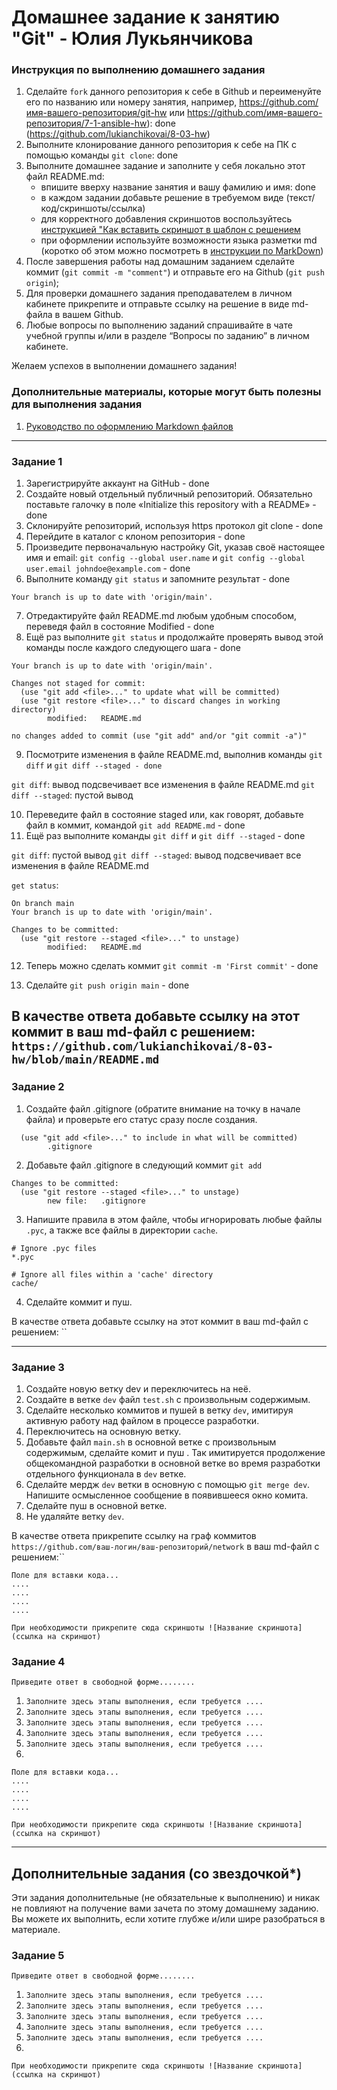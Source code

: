 # Домашнее задание к занятию "Git" - Юлия Лукьянчикова


### Инструкция по выполнению домашнего задания

   1. Сделайте `fork` данного репозитория к себе в Github и переименуйте его по названию или номеру занятия, например, https://github.com/имя-вашего-репозитория/git-hw или  https://github.com/имя-вашего-репозитория/7-1-ansible-hw): done (https://github.com/lukianchikovai/8-03-hw)
   2. Выполните клонирование данного репозитория к себе на ПК с помощью команды `git clone`: done
   3. Выполните домашнее задание и заполните у себя локально этот файл README.md:
      - впишите вверху название занятия и вашу фамилию и имя: done
      - в каждом задании добавьте решение в требуемом виде (текст/код/скриншоты/ссылка)
      - для корректного добавления скриншотов воспользуйтесь [инструкцией "Как вставить скриншот в шаблон с решением](https://github.com/netology-code/sys-pattern-homework/blob/main/screen-instruction.md)
      - при оформлении используйте возможности языка разметки md (коротко об этом можно посмотреть в [инструкции  по MarkDown](https://github.com/netology-code/sys-pattern-homework/blob/main/md-instruction.md))
   4. После завершения работы над домашним заданием сделайте коммит (`git commit -m "comment"`) и отправьте его на Github (`git push origin`);
   5. Для проверки домашнего задания преподавателем в личном кабинете прикрепите и отправьте ссылку на решение в виде md-файла в вашем Github.
   6. Любые вопросы по выполнению заданий спрашивайте в чате учебной группы и/или в разделе “Вопросы по заданию” в личном кабинете.
   
Желаем успехов в выполнении домашнего задания!
   
### Дополнительные материалы, которые могут быть полезны для выполнения задания

1. [Руководство по оформлению Markdown файлов](https://gist.github.com/Jekins/2bf2d0638163f1294637#Code)

---

### Задание 1

1. Зарегистрируйте аккаунт на GitHub - done
2. Создайте новый отдельный публичный репозиторий. Обязательно поставьте галочку в поле «Initialize this repository with a README» - done
3. Склонируйте репозиторий, используя https протокол git clone - done
4. Перейдите в каталог с клоном репозитория - done
5. Произведите первоначальную настройку Git, указав своё настоящее имя и email: `git config --global user.name` и `git config --global user.email johndoe@example.com` - done
6. Выполните команду `git status` и запомните результат - done

```On branch main 
Your branch is up to date with 'origin/main'.
```

7. Отредактируйте файл README.md любым удобным способом, переведя файл в состояние Modified - done
8. Ещё раз выполните `git status` и продолжайте проверять вывод этой команды после каждого следующего шага - done

```On branch main
Your branch is up to date with 'origin/main'.

Changes not staged for commit:
  (use "git add <file>..." to update what will be committed)
  (use "git restore <file>..." to discard changes in working directory)
        modified:   README.md

no changes added to commit (use "git add" and/or "git commit -a")"
```

9. Посмотрите изменения в файле README.md, выполнив команды `git diff` и `git diff --staged - done`

`git diff`: вывод подсвечивает все изменения в файле README.md
`git diff --staged`: пустой вывод

10. Переведите файл в состояние staged или, как говорят, добавьте файл в коммит, командой `git add README.md` - done
11. Ещё раз выполните команды `git diff` и `git diff --staged` - done

`git diff`: пустой вывод
`git diff --staged`: вывод подсвечивает все изменения в файле README.md


`get status`:

```
On branch main
Your branch is up to date with 'origin/main'.

Changes to be committed:
  (use "git restore --staged <file>..." to unstage)
        modified:   README.md
```

12. Теперь можно сделать коммит `git commit -m 'First commit'` - done


13. Сделайте `git push origin main` - done 

В качестве ответа добавьте ссылку на этот коммит в ваш md-файл с решением: `https://github.com/lukianchikovai/8-03-hw/blob/main/README.md`
---

### Задание 2

1. Создайте файл .gitignore (обратите внимание на точку в начале файла) и проверьте его статус сразу после создания.

```Untracked files:
  (use "git add <file>..." to include in what will be committed)
        .gitignore
```

2. Добавьте файл .gitignore в следующий коммит `git add`

```
Changes to be committed:
  (use "git restore --staged <file>..." to unstage)
        new file:   .gitignore
```
3. Напишите правила в этом файле, чтобы игнорировать любые файлы `.pyc`, а также все файлы в директории `cache`.

```
# Ignore .pyc files
*.pyc

# Ignore all files within a 'cache' directory
cache/

```

4. Сделайте коммит и пуш.

В качестве ответа добавьте ссылку на этот коммит в ваш md-файл с решением: ``

---

### Задание 3

1. Создайте новую ветку dev и переключитесь на неё.
2. Создайте в ветке `dev` файл `test.sh` с произвольным содержимым.
3. Сделайте несколько коммитов и пушей в ветку `dev`, имитируя активную работу над файлом в процессе разработки.
4. Переключитесь на основную ветку.
5. Добавьте файл `main.sh` в основной ветке с произвольным содержимым, сделайте комит и пуш . Так имитируется продолжение общекомандной разработки в основной ветке во время разработки отдельного функционала в `dev` ветке.
6. Сделайте мердж `dev` ветки в основную с помощью `git merge dev`. Напишите осмысленное сообщение в появившееся окно комита.
7. Сделайте пуш в основной ветке.
8. Не удаляйте ветку `dev`.

В качестве ответа прикрепите ссылку на граф коммитов `https://github.com/ваш-логин/ваш-репозиторий/network` в ваш md-файл с решением:``
```
Поле для вставки кода...
....
....
....
....
```

`При необходимости прикрепитe сюда скриншоты
![Название скриншота](ссылка на скриншот)`

### Задание 4

`Приведите ответ в свободной форме........`

1. `Заполните здесь этапы выполнения, если требуется ....`
2. `Заполните здесь этапы выполнения, если требуется ....`
3. `Заполните здесь этапы выполнения, если требуется ....`
4. `Заполните здесь этапы выполнения, если требуется ....`
5. `Заполните здесь этапы выполнения, если требуется ....`
6. 

```
Поле для вставки кода...
....
....
....
....
```

`При необходимости прикрепитe сюда скриншоты
![Название скриншота](ссылка на скриншот)`

---
## Дополнительные задания (со звездочкой*)

Эти задания дополнительные (не обязательные к выполнению) и никак не повлияют на получение вами зачета по этому домашнему заданию. Вы можете их выполнить, если хотите глубже и/или шире разобраться в материале.

### Задание 5

`Приведите ответ в свободной форме........`

1. `Заполните здесь этапы выполнения, если требуется ....`
2. `Заполните здесь этапы выполнения, если требуется ....`
3. `Заполните здесь этапы выполнения, если требуется ....`
4. `Заполните здесь этапы выполнения, если требуется ....`
5. `Заполните здесь этапы выполнения, если требуется ....`
6. 

`При необходимости прикрепитe сюда скриншоты
![Название скриншота](ссылка на скриншот)`
